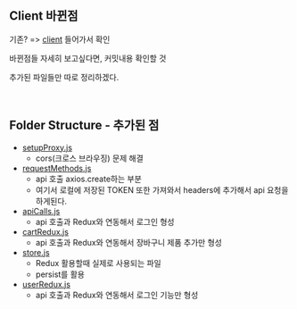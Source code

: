 ## Client 바뀐점

기존? => [client](https://github.com/BH946/fullstack-clone/tree/shop-cart-ui) 들어가서 확인

바뀐점들 자세히 보고싶다면, 커밋내용 확인할 것

추가된 파일들만 따로 정리하겠다.

<br>

## Folder Structure - 추가된 점

* [setupProxy.js](/client/src/setupProxy.js)
  * cors(크로스 브라우징) 문제 해결
* [requestMethods.js](/client/src/requestMethods.js)
  * api 호출 axios.create하는 부분
  * 여기서 로컬에 저장된 TOKEN 또한 가져와서 headers에 추가해서 api 요청을 하게된다.
* [apiCalls.js](/admin/src/redux/apiCalls.js)
  * api 호출과 Redux와 연동해서 로그인 형성
* [cartRedux.js](/admin/src/redux/productRedux.js)
  * api 호출과 Redux와 연동해서 장바구니 제품 추가만 형성
* [store.js](/admin/src/redux/store.js)
  * Redux 활용할때 실제로 사용되는 파일
  * persist를 활용
* [userRedux.js](/admin/src/redux/userRedux.js)
  * api 호출과 Redux와 연동해서 로그인 기능만 형성
